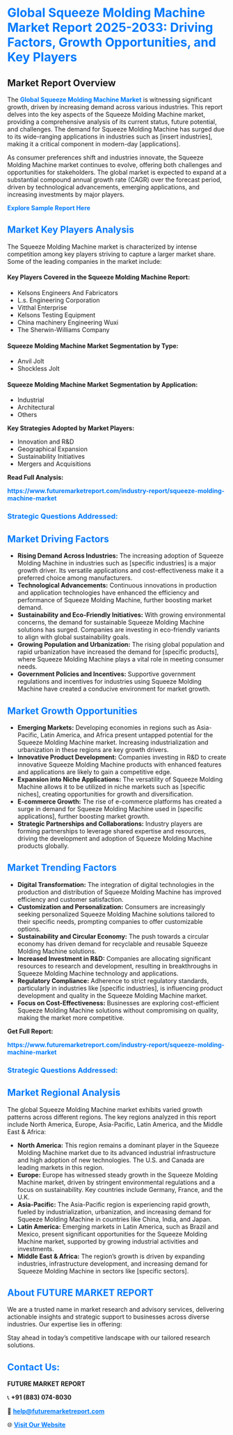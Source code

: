 <h1 style="color: #007BFF;">Global Squeeze Molding Machine Market Report 2025-2033: Driving Factors, Growth Opportunities, and Key Players</h1>

<section id="overview">
<h2>Market Report Overview</h2>
<p>The <a href="https://www.futuremarketreport.com/industry-report/squeeze-molding-machine-market" style="color: #007BFF; text-decoration: none;"><strong>Global Squeeze Molding Machine Market</strong></a> is witnessing significant growth, driven by increasing demand across various industries. This report delves into the key aspects of the Squeeze Molding Machine market, providing a comprehensive analysis of its current status, future potential, and challenges. The demand for Squeeze Molding Machine has surged due to its wide-ranging applications in industries such as [insert industries], making it a critical component in modern-day [applications].</p>
<p>As consumer preferences shift and industries innovate, the Squeeze Molding Machine market continues to evolve, offering both challenges and opportunities for stakeholders. The global market is expected to expand at a substantial compound annual growth rate (CAGR) over the forecast period, driven by technological advancements, emerging applications, and increasing investments by major players.</p>
</section>

<section id="overview">
<p><a href="https://www.futuremarketreport.com/request-sample/reportId=61391" style="color: #007BFF; text-decoration: none;"><strong>Explore Sample Report Here</strong></a></p>
</section>

<section id="key-players">
<h2 style="color: #007BFF;">Market Key Players Analysis</h2>
<p>The Squeeze Molding Machine market is characterized by intense competition among key players striving to capture a larger market share. Some of the leading companies in the market include:</p>
<h4>Key Players Covered in the Squeeze Molding Machine Report:</h4>
<ul><li>Kelsons Engineers And Fabricators</li><li>L.s. Engineering Corporation</li><li>Vitthal Enterprise</li><li>Kelsons Testing Equipment</li><li>China machinery Engineering Wuxi</li><li>The Sherwin-Williams Company</li></ul>
<h4>Squeeze Molding Machine Market Segmentation by Type:</h4>
<ul><li>Anvil Jolt</li><li>Shockless Jolt</li></ul>

<h4>Squeeze Molding Machine Market Segmentation by Application:</h4>
<ul><li>Industrial</li><li>Architectural</li><li>Others</li></ul>
<p><strong>Key Strategies Adopted by Market Players:</strong></p>
<ul>
<li>Innovation and R&D</li>
<li>Geographical Expansion</li>
<li>Sustainability Initiatives</li>
<li>Mergers and Acquisitions</li>
</ul>
</section>

<section>
<p><strong>Read Full Analysis: </strong></p><a href="https://www.futuremarketreport.com/industry-report/squeeze-molding-machine-market" style="color: #007BFF; text-decoration: none;"><strong>https://www.futuremarketreport.com/industry-report/squeeze-molding-machine-market</strong></a>
<h3 style="color: #007BFF;">Strategic Questions Addressed:</h3>
</section>

<section id="driving-factors">
<h2 style="color: #007BFF;">Market Driving Factors</h2>
<ul>
<li><strong>Rising Demand Across Industries:</strong> The increasing adoption of Squeeze Molding Machine in industries such as [specific industries] is a major growth driver. Its versatile applications and cost-effectiveness make it a preferred choice among manufacturers.</li>
<li><strong>Technological Advancements:</strong> Continuous innovations in production and application technologies have enhanced the efficiency and performance of Squeeze Molding Machine, further boosting market demand.</li>
<li><strong>Sustainability and Eco-Friendly Initiatives:</strong> With growing environmental concerns, the demand for sustainable Squeeze Molding Machine solutions has surged. Companies are investing in eco-friendly variants to align with global sustainability goals.</li>
<li><strong>Growing Population and Urbanization:</strong> The rising global population and rapid urbanization have increased the demand for [specific products], where Squeeze Molding Machine plays a vital role in meeting consumer needs.</li>
<li><strong>Government Policies and Incentives:</strong> Supportive government regulations and incentives for industries using Squeeze Molding Machine have created a conducive environment for market growth.</li>
</ul>
</section>

<section id="growth-opportunities">
<h2 style="color: #007BFF;">Market Growth Opportunities</h2>
<ul>
<li><strong>Emerging Markets:</strong> Developing economies in regions such as Asia-Pacific, Latin America, and Africa present untapped potential for the Squeeze Molding Machine market. Increasing industrialization and urbanization in these regions are key growth drivers.</li>
<li><strong>Innovative Product Development:</strong> Companies investing in R&D to create innovative Squeeze Molding Machine products with enhanced features and applications are likely to gain a competitive edge.</li>
<li><strong>Expansion into Niche Applications:</strong> The versatility of Squeeze Molding Machine allows it to be utilized in niche markets such as [specific niches], creating opportunities for growth and diversification.</li>
<li><strong>E-commerce Growth:</strong> The rise of e-commerce platforms has created a surge in demand for Squeeze Molding Machine used in [specific applications], further boosting market growth.</li>
<li><strong>Strategic Partnerships and Collaborations:</strong> Industry players are forming partnerships to leverage shared expertise and resources, driving the development and adoption of Squeeze Molding Machine products globally.</li>
</ul>
</section>

<section id="trending-factors">
<h2 style="color: #007BFF;">Market Trending Factors</h2>
<ul>
<li><strong>Digital Transformation:</strong> The integration of digital technologies in the production and distribution of Squeeze Molding Machine has improved efficiency and customer satisfaction.</li>
<li><strong>Customization and Personalization:</strong> Consumers are increasingly seeking personalized Squeeze Molding Machine solutions tailored to their specific needs, prompting companies to offer customizable options.</li>
<li><strong>Sustainability and Circular Economy:</strong> The push towards a circular economy has driven demand for recyclable and reusable Squeeze Molding Machine solutions.</li>
<li><strong>Increased Investment in R&D:</strong> Companies are allocating significant resources to research and development, resulting in breakthroughs in Squeeze Molding Machine technology and applications.</li>
<li><strong>Regulatory Compliance:</strong> Adherence to strict regulatory standards, particularly in industries like [specific industries], is influencing product development and quality in the Squeeze Molding Machine market.</li>
<li><strong>Focus on Cost-Effectiveness:</strong> Businesses are exploring cost-efficient Squeeze Molding Machine solutions without compromising on quality, making the market more competitive.</li>
</ul>
</section>

<section>
<p><strong>Get Full Report: </strong></p><a href="https://www.futuremarketreport.com/industry-report/squeeze-molding-machine-market" style="color: #007BFF; text-decoration: none;"><strong>https://www.futuremarketreport.com/industry-report/squeeze-molding-machine-market</strong></a>
<h3 style="color: #007BFF;">Strategic Questions Addressed:</h3>
</section>


<section id="regional-analysis">
<h2 style="color: #007BFF;">Market Regional Analysis</h2>
<p>The global Squeeze Molding Machine market exhibits varied growth patterns across different regions. The key regions analyzed in this report include North America, Europe, Asia-Pacific, Latin America, and the Middle East & Africa:</p>
<ul>
<li><strong>North America:</strong> This region remains a dominant player in the Squeeze Molding Machine market due to its advanced industrial infrastructure and high adoption of new technologies. The U.S. and Canada are leading markets in this region.</li>
<li><strong>Europe:</strong> Europe has witnessed steady growth in the Squeeze Molding Machine market, driven by stringent environmental regulations and a focus on sustainability. Key countries include Germany, France, and the U.K.</li>
<li><strong>Asia-Pacific:</strong> The Asia-Pacific region is experiencing rapid growth, fueled by industrialization, urbanization, and increasing demand for Squeeze Molding Machine in countries like China, India, and Japan.</li>
<li><strong>Latin America:</strong> Emerging markets in Latin America, such as Brazil and Mexico, present significant opportunities for the Squeeze Molding Machine market, supported by growing industrial activities and investments.</li>
<li><strong>Middle East & Africa:</strong> The region’s growth is driven by expanding industries, infrastructure development, and increasing demand for Squeeze Molding Machine in sectors like [specific sectors].</li>
</ul>
</section>

<footer>
<h2 style="color: #007BFF;">About FUTURE MARKET REPORT</h2>
<p>We are a trusted name in market research and advisory services, delivering actionable insights and strategic support to businesses across diverse industries. Our expertise lies in offering:</p>

<p>Stay ahead in today’s competitive landscape with our tailored research solutions.</p>

<h2 style="color: #007BFF;">Contact Us:</h2>
<p><strong>FUTURE MARKET REPORT</strong></p>
<p>📞 <strong>+91 (883) 074-8030</strong></p>
<p>📧 <strong><a href="mailto:help@futuremarketreport.com" style="color: #007BFF;">help@futuremarketreport.com</a></strong></p>
<p>🌐 <strong><a href="https://www.futuremarketreport.com/" style="color: #007BFF;">Visit Our Website</a></strong></p>
</footer>